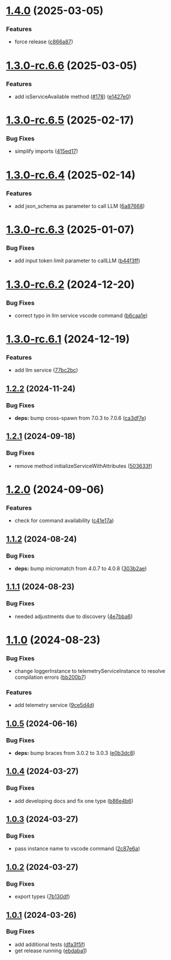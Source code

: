 # [1.4.0](https://github.com/forcedotcom/salesforcedx-vscode-service-provider/compare/1.3.0-rc.6.6...1.4.0) (2025-03-05)


### Features

* force release ([c866a87](https://github.com/forcedotcom/salesforcedx-vscode-service-provider/commit/c866a87e4bb30451b0e430f735eb7d602e40e4e3))



# [1.3.0-rc.6.6](https://github.com/forcedotcom/salesforcedx-vscode-service-provider/compare/1.3.0-rc.6.5...1.3.0-rc.6.6) (2025-03-05)


### Features

* add isServiceAvailable method ([#178](https://github.com/forcedotcom/salesforcedx-vscode-service-provider/issues/178)) ([e1427e0](https://github.com/forcedotcom/salesforcedx-vscode-service-provider/commit/e1427e04800a89034b5628562f17153b671dba6f))



# [1.3.0-rc.6.5](https://github.com/forcedotcom/salesforcedx-vscode-service-provider/compare/1.3.0-rc.6.4...1.3.0-rc.6.5) (2025-02-17)


### Bug Fixes

* simplify imports ([415ed17](https://github.com/forcedotcom/salesforcedx-vscode-service-provider/commit/415ed174da38312e842db646724c955aea791e04))



# [1.3.0-rc.6.4](https://github.com/forcedotcom/salesforcedx-vscode-service-provider/compare/1.3.0-rc.6.3...1.3.0-rc.6.4) (2025-02-14)


### Features

* add json_schema as parameter to call LLM ([6a87668](https://github.com/forcedotcom/salesforcedx-vscode-service-provider/commit/6a87668bc3804f1e9284753c665a0a41e9cace79))



# [1.3.0-rc.6.3](https://github.com/forcedotcom/salesforcedx-vscode-service-provider/compare/1.3.0-rc.6.2...1.3.0-rc.6.3) (2025-01-07)


### Bug Fixes

* add input token limit parameter to callLLM ([b44f3ff](https://github.com/forcedotcom/salesforcedx-vscode-service-provider/commit/b44f3ff95807bddf5cb175f2d2811a1c7624c63a))



# [1.3.0-rc.6.2](https://github.com/forcedotcom/salesforcedx-vscode-service-provider/compare/1.3.0-rc.6.1...1.3.0-rc.6.2) (2024-12-20)


### Bug Fixes

* correct typo in llm service vscode command ([b6caa1e](https://github.com/forcedotcom/salesforcedx-vscode-service-provider/commit/b6caa1e9a876bb9d26f049eed86a3efcb4976c52))



# [1.3.0-rc.6.1](https://github.com/forcedotcom/salesforcedx-vscode-service-provider/compare/1.2.2...1.3.0-rc.6.1) (2024-12-19)


### Features

* add llm service ([77bc2bc](https://github.com/forcedotcom/salesforcedx-vscode-service-provider/commit/77bc2bcee987c770c6533519c05be91435b03e55))



## [1.2.2](https://github.com/forcedotcom/salesforcedx-vscode-service-provider/compare/1.2.1...1.2.2) (2024-11-24)


### Bug Fixes

* **deps:** bump cross-spawn from 7.0.3 to 7.0.6 ([ca3df7e](https://github.com/forcedotcom/salesforcedx-vscode-service-provider/commit/ca3df7e29e6998de0dedf2259e63e0e738cde032))



## [1.2.1](https://github.com/forcedotcom/salesforcedx-vscode-service-provider/compare/1.2.0...1.2.1) (2024-09-18)


### Bug Fixes

* remove method initializeServiceWithAttributes ([503633f](https://github.com/forcedotcom/salesforcedx-vscode-service-provider/commit/503633fef6ff1ba749d2d6c00c264063e9ac1876))



# [1.2.0](https://github.com/forcedotcom/salesforcedx-vscode-service-provider/compare/1.1.2...1.2.0) (2024-09-06)


### Features

* check for command availability ([c41e17a](https://github.com/forcedotcom/salesforcedx-vscode-service-provider/commit/c41e17a3d9c407e0c9ee1b0440049f12732b60e5))



## [1.1.2](https://github.com/forcedotcom/salesforcedx-vscode-service-provider/compare/1.1.1...1.1.2) (2024-08-24)


### Bug Fixes

* **deps:** bump micromatch from 4.0.7 to 4.0.8 ([303b2ae](https://github.com/forcedotcom/salesforcedx-vscode-service-provider/commit/303b2ae79e4c76cf50edf4b5bce164a5b9be8f57))



## [1.1.1](https://github.com/forcedotcom/salesforcedx-vscode-service-provider/compare/1.1.0...1.1.1) (2024-08-23)


### Bug Fixes

* needed adjustments due to discovery ([4e7bba6](https://github.com/forcedotcom/salesforcedx-vscode-service-provider/commit/4e7bba64a19d9278dad1a96999e51ccf96fa2fa7))



# [1.1.0](https://github.com/forcedotcom/salesforcedx-vscode-service-provider/compare/1.0.5...1.1.0) (2024-08-23)


### Bug Fixes

* change loggerInstance to telemetryServiceInstance to resolve compilation errors ([bb200b7](https://github.com/forcedotcom/salesforcedx-vscode-service-provider/commit/bb200b7635e486946a90b29f43b3ccfbf8d2b228))


### Features

* add telemetry service ([9ce5d4d](https://github.com/forcedotcom/salesforcedx-vscode-service-provider/commit/9ce5d4d633c3ce12e2138f11160da5b1dacae7ac))



## [1.0.5](https://github.com/forcedotcom/salesforcedx-vscode-service-provider/compare/1.0.4...1.0.5) (2024-06-16)


### Bug Fixes

* **deps:** bump braces from 3.0.2 to 3.0.3 ([e0b3dc8](https://github.com/forcedotcom/salesforcedx-vscode-service-provider/commit/e0b3dc83deb29d9c27bb177e5d0784d8f5e2ecb5))



## [1.0.4](https://github.com/forcedotcom/salesforcedx-vscode-service-provider/compare/1.0.3...1.0.4) (2024-03-27)


### Bug Fixes

* add developing docs and fix one type ([b86e4b6](https://github.com/forcedotcom/salesforcedx-vscode-service-provider/commit/b86e4b6ed3122abb604e31fd952c27d0f6411385))



## [1.0.3](https://github.com/forcedotcom/salesforcedx-vscode-service-provider/compare/1.0.2...1.0.3) (2024-03-27)


### Bug Fixes

* pass instance name to vscode command ([2c87e6a](https://github.com/forcedotcom/salesforcedx-vscode-service-provider/commit/2c87e6a31b8c88f62ca5e62a7c6e2b4e2062d70d))



## [1.0.2](https://github.com/forcedotcom/salesforcedx-vscode-service-provider/compare/1.0.1...1.0.2) (2024-03-27)


### Bug Fixes

* export types ([7b130df](https://github.com/forcedotcom/salesforcedx-vscode-service-provider/commit/7b130df0b6f259fb387bfd17e3801351527e3c67))



## [1.0.1](https://github.com/forcedotcom/salesforcedx-vscode-service-provider/compare/dfa3f5f5012559155c9e7d44521a5d6fce8fd92c...1.0.1) (2024-03-26)


### Bug Fixes

* add additional tests ([dfa3f5f](https://github.com/forcedotcom/salesforcedx-vscode-service-provider/commit/dfa3f5f5012559155c9e7d44521a5d6fce8fd92c))
* get release running ([ebdaba1](https://github.com/forcedotcom/salesforcedx-vscode-service-provider/commit/ebdaba1b7b21c3df320918e2069f1ed6f29fecaa))



